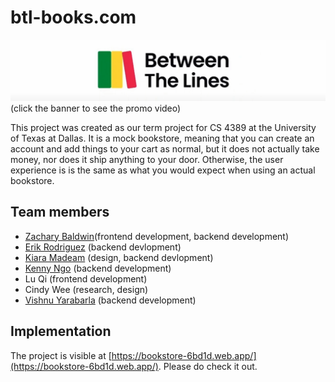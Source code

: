 # btl-books.com

[![PROMO IMAGE](https://raw.githubusercontent.com/zacharyjbaldwin/btl-books/master/banner.png)](https://www.youtube.com/watch?v=zmDaX8wrBis)
(click the banner to see the promo video)

This project was created as our term project for CS 4389 at the University of Texas at Dallas. It is a mock bookstore, meaning that you can create an account and add things to your cart as normal, but it does not actually take money, nor does it ship anything to your door. Otherwise, the user experience is is the same as what you would expect when using an actual bookstore.

## Team members

* [Zachary Baldwin](https://github.com/zacharyjbaldwin)​ (frontend development, backend development)
* [Erik Rodriguez](https://github.com/Tarzerk)​ (backend devlopment)
* [Kiara Madeam​](https://github.com/kiara-aleecia) (design, backend devlopment)
* [Kenny Ngo](https://github.com/kNgo8249)​ (backend development)
* Lu Qi​ (frontend development)
* Cindy Wee​ (research, design)
* [Vishnu Yarabarla](https://github.com/syarabarla) (backend development)

## Implementation

The project is visible at [https://bookstore-6bd1d.web.app/](https://bookstore-6bd1d.web.app/). Please do check it out.
